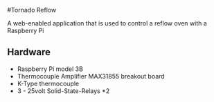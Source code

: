 #Tornado Reflow

A web-enabled application that is used to control a reflow oven with a 
Raspberry Pi

## Hardware

* Raspberry Pi model 3B
* Thermocouple Amplifier MAX31855 breakout board
* K-Type thermocouple
* 3 - 25volt Solid-State-Relays *2
